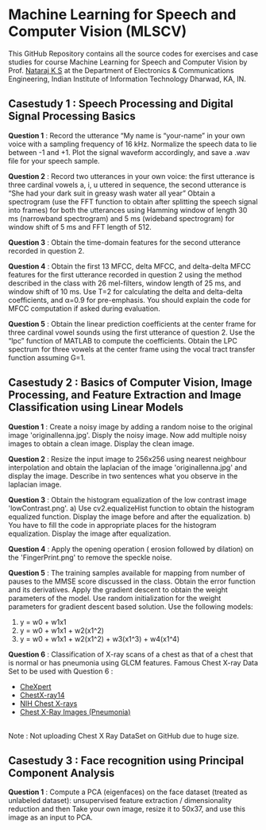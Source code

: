 # Machine Learning for Speech and Computer Vision (MLSCV)
This GitHub Repository contains all the source codes for exercises and case studies for course Machine Learning for Speech and Computer Vision by Prof. [Nataraj K S](https://github.com/natarajLilly) at the Department of Electronics & Communications Engineering, Indian Institute of Information Technology Dharwad, KA, IN.


## Casestudy 1 : Speech Processing and Digital Signal Processing Basics

**Question 1** : Record the utterance “My name is “your-name” in your own voice with a sampling frequency of 16 kHz. Normalize the speech data to lie between -1 and +1. Plot the signal waveform accordingly, and save a .wav file for your speech sample.

**Question 2** : Record two utterances in your own voice: the first utterance is three cardinal vowels a, i, u uttered in sequence, the second utterance is “She had your dark suit in greasy wash water all year” Obtain a spectrogram (use the FFT function to obtain after splitting the speech signal into frames) for both the utterances using Hamming window of length 30 ms (narrowband spectrogram) and 5 ms (wideband spectrogram) for window shift of 5 ms and FFT length of 512.

**Question 3** : Obtain the time-domain features for the second utterance recorded in question 2.

**Question 4** : Obtain the first 13 MFCC, delta MFCC, and delta-delta MFCC features for the first utterance recorded in question 2 using the method described in the class with 26 mel-filters, window length of 25 ms, and window shift of 10 ms. Use T=2 for calculating the delta and delta-delta coefficients, and α=0.9 for pre-emphasis. You should explain the code for MFCC computation if asked during evaluation.

**Question 5** : Obtain the linear prediction coefficients at the center frame for three cardinal vowel sounds using the first utterance of question 2. Use the “lpc” function of MATLAB to compute the coefficients. Obtain the LPC spectrum for three vowels at the center frame using the vocal tract transfer function assuming G=1.


## Casestudy 2 : Basics of Computer Vision, Image Processing, and Feature Extraction and Image Classification using Linear Models

**Question 1** : Create a noisy image by adding a random noise to the original image 'originallenna.jpg'. Disply the noisy image. Now add multiple noisy images to obtain a clean image. Display the clean image.

**Question 2** : Resize the input image to 256x256 using nearest neighbour interpolation and obtain the laplacian of the image 'originallenna.jpg' and display the image. Describe in two sentences what you observe in the laplacian image.

**Question 3** : Obtain the histogram equalization of the low contrast image 'lowContrast.png'. 
	a) Use cv2.equalizeHist function to obtain the histogram equalized function. Display the image before and after the equalization. 
	b) You have to fill the code in appropriate places for the histogram equalization. Display the image after equalization.

**Question 4** : Apply the opening operation ( erosion followed by dilation) on the 'FingerPrint.png' to remove the speckle noise.

**Question 5** : The training samples available for mapping from number of pauses to the MMSE score discussed in the class. Obtain the error function and its derivatives. Apply the gradient descent to obtain the weight parameters of the model. Use random initialization for the weight parameters for gradient descent based solution. Use the following models:  
1. y = w0 + w1x1
2. y = w0 + w1x1 + w2(x1^2)
3. y = w0 + w1x1 + w2(x1^2) + w3(x1^3) + w4(x1^4)

**Question 6** :  Classification of X-ray scans of a chest as that of a chest that is normal or has pneumonia using GLCM features.
Famous Chest X-ray Data Set to be used with Question 6 :
* [CheXpert](https://stanfordmlgroup.github.io/competitions/chexpert/)
* [ChestX-ray14](https://paperswithcode.com/dataset/chestx-ray14)
* [NIH Chest X-rays](https://www.kaggle.com/datasets/nih-chest-xrays/data)
* [Chest X-Ray Images (Pneumonia)](https://data.mendeley.com/datasets/rscbjbr9sj/2)
<br/>
Note : Not uploading Chest X Ray DataSet on GitHub due to huge size.


## Casestudy 3 : Face recognition using Principal Component Analysis

**Question 1** : Compute a PCA (eigenfaces) on the face dataset (treated as unlabeled dataset): unsupervised feature extraction / dimensionality reduction and then Take your own image, resize it to 50x37, and use this image as an input to PCA.


